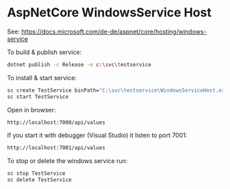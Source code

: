 # AspNetCore WindowsService Host

See: <https://docs.microsoft.com/de-de/aspnet/core/hosting/windows-service>

To build & publish service:

```bash
dotnet publish -c Release -o c:\svc\testservice
```

To install & start service:

```bash
sc create TestService binPath="C:\svc\testservice\WindowsServiceHost.exe"
sc start TestService
```

Open in browser:

```bash
http://localhost:7000/api/values
```

If you start it with debugger (Visual Studio) it listen to port 7001:

```bash
http://localhost:7001/api/values
```

To stop or delete the windows service run:

```bash
sc stop TestService
sc delete TestService
```